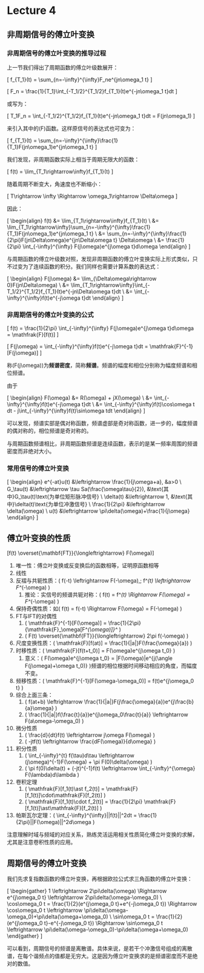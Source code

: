 # Lecture 4

## 非周期信号的傅立叶变换

### 非周期信号的傅立叶变换的推导过程

上一节我们得出了周期函数的傅立叶级数展开：

\[ f_{T_1}(t) = \sum_{n=-\infty}^{\infty}F_ne^{jn\omega_1 t} \]

\[ F_n = \frac{1}{T_1}\int_{-T_1/2}^{T_1/2}f_{T_1}(t)e^{-jn\omega_1 t}dt \]

或写为：

\[ T_1F_n = \int_{-T_1/2}^{T_1/2}f_{T_1}(t)e^{-jn\omega_1 t}dt = F(jn\omega_1) \]

来引入其中的\(F\)函数。这样原信号的表达式也可变为：

\[ f_{T_1}(t) = \sum_{n=-\infty}^{\infty}\frac{1}{T_1}F(jn\omega_1)e^{jn\omega_1 t} \]

我们发现，非周期函数实际上相当于周期无限大的函数：

\[ f(t) = \lim_{T_1\rightarrow\infty}f_{T_1}(t) \]

随着周期不断变大，角速度也不断缩小：

\[ T\rightarrow \infty \Rightarrow \omega_1\rightarrow \Delta\omega \]

因此：

\[ \begin{align}
f(t) &= \lim_{T_1\rightarrow\infty}f_{T_1}(t) \\
&= \lim_{T_1\rightarrow\infty}\sum_{n=-\infty}^{\infty}\frac{1}{T_1}F(jn\omega_1)e^{jn\omega_1 t} \\
&= \sum_{n=-\infty}^{\infty}\frac{1}{2\pi}F(jn\Delta\omega)e^{jn\Delta\omega t} \Delta\omega \\
&= \frac{1}{2\pi} \int_{-\infty}^{\infty} F(j\omega)e^{j\omega t}d\omega
\end{align} \]

与周期函数的傅立叶级数对照，发现非周期函数的傅立叶变换实际上形式类似，只不过变为了连续函数的积分。我们同样也需要计算系数的表达式：

\[ \begin{align}
F(j\omega) &= \lim_{\Delta\omega\rightarrow 0}F(jn\Delta\omega) \\
&= \lim_{T_1\rightarrow\infty}\int_{-T_1/2}^{T_1/2}f_{T_1}(t)e^{-jn\Delta\omega t}dt \\
&= \int_{-\infty}^{\infty}f(t)e^{-j\omega t}dt
\end{align} \]

### 非周期信号的傅立叶变换的公式

\[ f(t) = \frac{1}{2\pi} \int_{-\infty}^{\infty} F(j\omega)e^{j\omega t}d\omega = \mathfrak{F}[f(t)] \]

\[ F(j\omega) = \int_{-\infty}^{\infty}f(t)e^{-j\omega t}dt = \mathfrak{F}^{-1}[F(j\omega)] \]

称\(F(j\omega)\)为**频谱密度**，简称**频谱**。频谱的幅度和相位分别称为幅度频谱和相位频谱。

由于

\[ \begin{align}
F(\omega) &= R(\omega) + jX(\omega) \\
&= \int_{-\infty}^{\infty}f(t)e^{-j\omega t}dt \\
&= \int_{-\infty}^{\infty}f(t)\cos\omega t dt - j\int_{-\infty}^{\infty}f(t)\sin\omega tdt
\end{align} \]

可以发现，频谱实部是偶对称函数，频谱虚部是奇对称函数，进一步的，幅度频谱的偶对称的，相位频谱是奇对称的。

与周期函数频谱相比，非周期函数频谱是连续函数，表示的是某一频率周围的频谱密度而非绝对大小。

### 常用信号的傅立叶变换

\[ \begin{align}
e^{-at}u(t) &\leftrightarrow \frac{1}{j\omega+a}, &a>0 \\
G_\tau(t) &\leftrightarrow \tau Sa(\frac{\omega\tau}{2}), &\text{其中}G_\tau(t)\text{为单位矩形脉冲信号} \\
\delta(t) &\leftrightarrow 1, &\text{其中}\delta(t)\text{为单位冲激信号} \\
\frac{1}{2\pi} &\leftrightarrow \delta(\omega) \\
u(t) &\leftrightarrow \pi\delta(\omega)+\frac{1}{j\omega}
\end{align} \]

## 傅立叶变换的性质

\[f(t) \overset{\mathbf{FT}}{\longleftrightarrow} F(\omega)\]

1. 唯一性：傅立叶变换或反变换后的函数相等，证明原函数相等
2. 线性
3. 反褶与共轭性质：\( f(-t) \leftrightarrow F(-\omega),\; f^*(t) \leftrightarrow F^*(-\omega) \)
      1. 推论：实信号的频谱共轭对称：\( f(t) = f^*(t) \Rightarrow F(\omega) = F^*(-\omega) \)
4. 保持奇偶性质：如\( f(t) = f(-t) \Rightarrow F(\omega) = F(-\omega) \)
5. FT与IFT的对偶性
      1. \( \mathfrak{F}^{-1}[F(\omega)] = \frac{1}{2\pi}\{\mathfrak{F}_\omega[F^*(\omega)]\}^* \)
      2. \( F(t) \overset{\mathbf{FT}}{\longleftrightarrow} 2\pi f(-\omega) \)
6. 尺度变换性质：\( \mathfrak{F}[f(at)] = \frac{1}{|a|}F(\frac{\omega}{a}) \)
7. 时移性质：\( \mathfrak{F}[f(t+t_0)] = F(\omega)e^{j\omega t_0} \)
      1. 意义：\( F(\omega)e^{j\omega t_0} = |F(\omega)|e^{j(\angle F(j\omega)+\omega t_0)} \)频谱的相位根据时间移动相应的角度，而幅度不变。
8. 频移性质：\( \mathfrak{F}^{-1}[F(\omega-\omega_0)] = f(t)e^{j\omega_0 t} \)
9. 综合上面三条：
      1. \( f(at+b) \leftrightarrow \frac{1}{|a|}F(j\frac{\omega}{a})e^{j\frac{b}{a}\omega} \)
      2. \( \frac{1}{|a|}f(\frac{t}{a})e^{j\omega_0\frac{t}{a}} \leftrightarrow F(a\omega-\omega_0) \)
10. 微分性质
      1. \( \frac{d}{dt}f(t) \leftrightarrow j\omega F(\omega) \)
      2. \( -jtf(t) \leftrightarrow \frac{dF(\omega)}{d\omega} \)
11. 积分性质
      1. \( \int_{-\infty}^{t} f(\tau)d\tau \leftrightarrow (j\omega)^{-1}F(\omega) + \pi F(0)\delta(\omega) \)
      2. \( \pi f(0)\delta(t) + (-jt)^{-1}f(t) \leftrightarrow \int_{-\infty}^{\omega} F(\lambda)d\lambda \)
12. 卷积定理
      1. \( \mathfrak{F}[f_1(t)\ast f_2(t)] = \mathfrak{F}[f_1(t)]\cdot\mathfrak{F}[f_2(t)] \)
      2. \( \mathfrak{F}[f_1(t)\cdot f_2(t)] = \frac{1}{2\pi} \mathfrak{F}[f_1(t)]\ast\mathfrak{F}[f_2(t)] \)
13. 帕斯瓦尔定理：\( \int_{-\infty}^{\infty}||f(t)||^2dt = \frac{1}{2\pi}||F(\omega)||^2d\omega \)

注意理解时域与频域的对应关系，熟练灵活运用相关性质简化傅立叶变换的求解，尤其是注意卷积性质的应用。

## 周期信号的傅立叶变换

我们先求复指数函数的傅立叶变换，再根据欧拉公式求三角函数的傅立叶变换：

\[ \begin{gather}
1 \leftrightarrow 2\pi\delta(\omega) \Rightarrow e^{j\omega_0 t} \leftrightarrow 2\pi\delta(\omega-\omega_0) \\
\cos\omega_0 t = \frac{1}{2}(e^{j\omega_0 t}+e^{-j\omega_0 t}) \Rightarrow \cos\omega_0 t \leftrightarrow \pi\delta(\omega-\omega_0)+\pi\delta(\omega+\omega_0) \\
\sin\omega_0 t = \frac{1}{2}(e^{j\omega_0 t}-e^{-j\omega_0 t}) \Rightarrow \sin\omega_0 t \leftrightarrow \pi\delta(\omega-\omega_0)-\pi\delta(\omega+\omega_0)
\end{gather} \]

可以看到，周期信号的频谱是离散谱。具体来说，是若干个冲激信号组成的离散谱，在每个谐频点的值都是无穷大。这是因为傅立叶变换求的是频谱密度而不是绝对的数值。